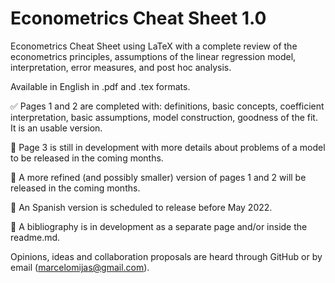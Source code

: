 # Econometrics Cheat Sheet 1.0

Econometrics Cheat Sheet using LaTeX with a complete review of the econometrics principles, assumptions of the linear regression model, interpretation, error measures, and post hoc analysis.

Available in English in .pdf and .tex formats.

:white_check_mark: Pages 1 and 2 are completed with: definitions, basic concepts, coefficient interpretation, basic assumptions,  model construction, goodness of the fit. It is an usable version.

:construction: Page 3 is still in development with more details about problems of a model to be released in the coming months.

:construction: A more refined (and possibly smaller) version of pages 1 and 2 will be released in the coming months.

:construction: An Spanish version is scheduled to release before May 2022.

:construction: A bibliography is in development as a separate page and/or inside the readme.md. 

Opinions, ideas and collaboration proposals are heard through GitHub or by email (marcelomijas@gmail.com).
